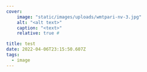 ```yaml
---
cover:
    image: "static/images/uploads/wmtpari-nv-3.jpg"
    alt: "<alt text>"
    caption: "<text>"
    relative: true #

title: test
date: 2022-04-06T23:15:50.607Z
tags:
  - image
---
```

